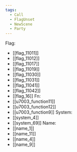 ```yaml
---
tags:
  - Call
  - FlagUnset
  - NewScene
  - Party
---
```

Flag:
- [[flag_11011]]
- [[flag_11012]]
- [[flag_11017]]
- [[flag_11019]]
- [[flag_11030]]
- [[flag_11031]]
- [[flag_11041]]
- [[flag_11042]]
- [[flag_16]]
Fn:
- [[u7003_function11]]
- [[u7003_function12]]
- [[u7003_function9]]
System:
- [[system_4]]
- [[system_69]]
Name:
- [[name_1]]
- [[name_11]]
- [[name_4]]
- [[name_9]]
